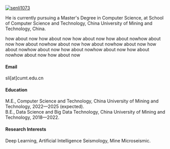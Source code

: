 

[![senli1073](https://img.shields.io/badge/senli1073-github-blue?logo=github)](https://github.com/senli1073)

He is currently pursuing a Master's Degree in Computer Science, at School of Computer Science and Technology, China University of Mining and Technology, China.

how about now how about now
how about now how about nowhow about now how about nowhow about now how about nowhow about now how about nowhow about now how about nowhow about now how about nowhow about now how about now
#### Email
sli[at]cumt.edu.cn

#### Education
M.E., Computer Science and Technology, China University of Mining and Technology, 2022—2025 (expected).\
B.E., Data Science and Big Data Technology, China University of Mining and Technology, 2018—2022.

#### Research Interests
Deep Learning, Artificial Intelligence Seismology, Mine Microseismic.


